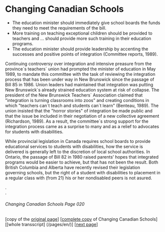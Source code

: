 # Changing Canadian Schools
- The education minister should immediately give school boards the funds they need to meet the requirements of the bill.
- More training on teaching exceptional children should be provided to teachers and ... should provide more such training
in their education programs.
- The education minister should provide leadership by accenting the successes and positive points of integration (Committee
reports, 1989).

Continuing controversy over integration and intensive preasure from the province´s teachers´
union had prompted the minister of education in May 1989, to mandate this committee with the task of
reviewing the integration process that has been under way in New Brunswick since 
the passage of Bill 85 in 1986. Union leaders had maintained that integration was putting New Brunswick´s already
strained education system at risk of collapse. The president of the New Brunswick Teachers´ Association claimed that 
"integration is turning classrooms into zoos" and creating conditions in which
"teachers can´t teach and students can´t learn" (Benteau, 1989).
The union insisted that the "horror stories" of integration be
made public and that the issue be included in their negotiation
of a new collective agreement (Richardson, 1989). As a result, the
committee´s strong support for the integration process came as a
surprise to many and as a relief to advocates for students with
disabilities.  

While provincial legislation in Canada requires school boards to
provide educational services to students with disabilities, how
the service is delivered is generally left to the discretion of
local school authorities. In Ontario, the passage of Bill 82 in 1980
raised parents’ hopes that integrated programs would be easier to
achieve, but that has not been the result.
Both British Columbia and Alberta have recently revised their
legislation governing schools, but the right of a student
with disabilities to placement in a regular class with (from 21)
his or her nondisabled peers is not asured.

.  
.  
###### Changing Canadian Schools Page 020

[copy of the [original page](/copies-from-original/CCS020.png)]
[[complete copy](/copies-from-original/BestCopy_Changing_Canadian_Schools_Perspectives_on_Disability_and_Inclusion.pdf) of Changing Canadian Schools]
[[whole transscript] (/pages/en/)]
[[next page](Changing_Canadian_Schools-021)]
